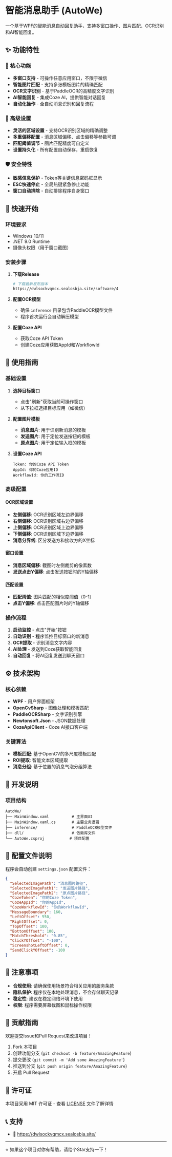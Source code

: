 # 智能消息助手 (AutoWe)

一个基于WPF的智能消息自动回复助手，支持多窗口操作、图片匹配、OCR识别和AI智能回复。

## ✨ 功能特性

### 🎯 核心功能
- **多窗口支持** - 可操作任意应用窗口，不限于微信
- **智能图片匹配** - 支持多张模板图片的精确匹配
- **OCR文字识别** - 基于PaddleOCR的高精度文字识别
- **AI智能回复** - 集成Coze AI，提供智能对话回复
- **自动化操作** - 全自动消息识别和回复流程

### 🔧 高级设置
- **灵活的区域设置** - 支持OCR识别区域的精确调整
- **多重偏移配置** - 消息区域偏移、点击偏移等参数可调
- **匹配阈值调节** - 图片匹配精度可自定义
- **设置持久化** - 所有配置自动保存，重启恢复

### 🛡️ 安全特性
- **敏感信息保护** - Token等关键信息密码框显示
- **ESC快速停止** - 全局热键紧急停止功能
- **窗口自动排除** - 自动排除程序自身窗口

## 🚀 快速开始

### 环境要求
- Windows 10/11
- .NET 9.0 Runtime
- 摄像头权限（用于窗口截图）

### 安装步骤

1. **下载Release**
   ```bash
   # 下载最新发布版本
   https://dwlsockvqmcx.sealosbja.site/software/4
   ```

2. **配置OCR模型**
   - 确保 `inference` 目录包含PaddleOCR模型文件
   - 程序首次运行会自动解压模型

3. **配置Coze API**
   - 获取Coze API Token
   - 创建Coze应用获取AppId和WorkflowId

## 📖 使用指南

### 基础设置

1. **选择目标窗口**
   - 点击"刷新"获取当前可操作窗口
   - 从下拉框选择目标应用（如微信）

2. **配置图片模板**
   - **消息图片**: 用于识别新消息的模板
   - **发送图片**: 用于定位发送按钮的模板  
   - **原点图片**: 用于定位输入框的模板

3. **设置Coze API**
   ```
   Token: 你的Coze API Token
   AppId: 你的Coze应用ID
   WorkflowId: 你的工作流ID
   ```

### 高级配置

#### OCR区域设置
- **左侧偏移**: OCR识别区域左边界偏移
- **右侧偏移**: OCR识别区域右边界偏移  
- **上侧偏移**: OCR识别区域上边界偏移
- **下侧偏移**: OCR识别区域下边界偏移
- **消息分界线**: 区分发送方和接收方的X坐标

#### 窗口设置
- **消息区域偏移**: 截图时左侧裁剪的像素数
- **发送点击Y偏移**: 点击发送按钮时的Y轴偏移

#### 匹配设置
- **匹配阈值**: 图片匹配的相似度阈值（0-1）
- **点击Y偏移**: 点击匹配图片时的Y轴偏移

### 操作流程

1. **启动监控** - 点击"开始"按钮
2. **自动识别** - 程序监控目标窗口的新消息
3. **OCR提取** - 识别消息文字内容
4. **AI处理** - 发送到Coze获取智能回复
5. **自动回复** - 将AI回复发送到聊天窗口

## ⚙️ 技术架构

### 核心依赖
- **WPF** - 用户界面框架
- **OpenCvSharp** - 图像处理和模板匹配
- **PaddleOCRSharp** - 文字识别引擎
- **Newtonsoft.Json** - JSON数据处理
- **CozeApiClient** - Coze AI接口客户端

### 关键算法
- **模板匹配**: 基于OpenCV的多尺度模板匹配
- **ROI提取**: 智能文本区域提取
- **消息分组**: 基于位置的消息气泡分组算法

## 🔧 开发说明

### 项目结构
```
AutoWe/
├── MainWindow.xaml          # 主界面UI
├── MainWindow.xaml.cs       # 主要业务逻辑
├── inference/               # PaddleOCR模型文件
├── dll/                     # 依赖库文件
└── AutoWe.csproj           # 项目配置
```

## 📝 配置文件说明

程序会自动创建 `settings.json` 配置文件：

```json
{
  "SelectedImagePath": "消息图片路径",
  "SelectedImagePath1": "发送图片路径", 
  "SelectedImagePath2": "原点图片路径",
  "CozeToken": "你的Coze Token",
  "CozeAppId": "你的AppId",
  "CozeWorkflowId": "你的WorkflowId",
  "MessageBoundary": 160,
  "LeftOffset": 550,
  "RightOffset": 0,
  "TopOffset": 100,
  "BottomOffset": 100,
  "MatchThreshold": "0.85",
  "ClickYOffset": "-100",
  "ScreenshotLeftOffset": 0,
  "SendClickYOffset": -100
}
```

## 🚨 注意事项

- **合规使用**: 请确保使用场景符合相关应用的服务条款
- **隐私保护**: 程序仅在本地处理消息，不会存储聊天记录
- **稳定性**: 建议在稳定网络环境下使用
- **权限**: 程序需要屏幕截图和鼠标操作权限

## 🤝 贡献指南

欢迎提交Issue和Pull Request来改进项目！

1. Fork 本项目
2. 创建功能分支 (`git checkout -b feature/AmazingFeature`)
3. 提交更改 (`git commit -m 'Add some AmazingFeature'`)
4. 推送到分支 (`git push origin feature/AmazingFeature`)
5. 开启 Pull Request

## 📄 许可证

本项目采用 MIT 许可证 - 查看 [LICENSE](LICENSE) 文件了解详情

## 📞 支持

- 🐛 https://dwlsockvqmcx.sealosbja.site/

---

⭐ 如果这个项目对你有帮助，请给个Star支持一下！ 